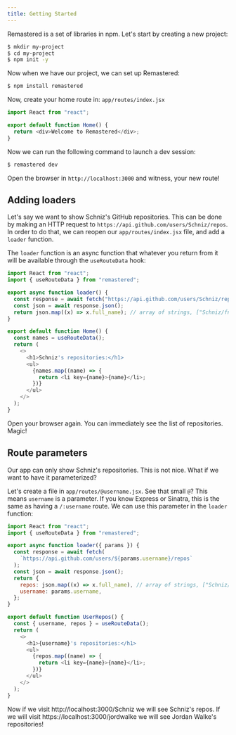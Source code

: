 ```yaml
---
title: Getting Started
---
```


Remastered is a set of libraries in npm. Let's start by creating a new project:

```sh
$ mkdir my-project
$ cd my-project
$ npm init -y
```

Now when we have our project, we can set up Remastered:

```sh
$ npm install remastered
```

Now, create your home route in: `app/routes/index.jsx`

```js
import React from "react";

export default function Home() {
  return <div>Welcome to Remastered</div>;
}
```

Now we can run the following command to launch a dev session:

```sh
$ remastered dev
```

Open the browser in `http://localhost:3000` and witness, your new route!

## Adding loaders

Let's say we want to show Schniz's GitHub repositories. This can be done by making an HTTP request to `https://api.github.com/users/Schniz/repos`. In order to do that, we can reopen our `app/routes/index.jsx` file, and add a `loader` function.

The `loader` function is an async function that whatever you return from it will be available through the `useRouteData` hook:

```js
import React from "react";
import { useRouteData } from "remastered";

export async function loader() {
  const response = await fetch("https://api.github.com/users/Schniz/repos");
  const json = await response.json();
  return json.map((x) => x.full_name); // array of strings, ["Schniz/fnm", "Schniz/cmd-ts", ...]
}

export default function Home() {
  const names = useRouteData();
  return (
    <>
      <h1>Schniz's repositories:</h1>
      <ul>
        {names.map((name) => {
          return <li key={name}>{name}</li>;
        })}
      </ul>
    </>
  );
}
```

Open your browser again. You can immediately see the list of repositories. Magic!

## Route parameters

Our app can only show Schniz's repositories. This is not nice. What if we want to have it parameterized?

Let's create a file in `app/routes/@username.jsx`. See that small `@`? This means `username` is a parameter. If you know Express or Sinatra, this is the same as having a `/:username` route. We can use this parameter in the `loader` function:

```js
import React from "react";
import { useRouteData } from "remastered";

export async function loader({ params }) {
  const response = await fetch(
    `https://api.github.com/users/${params.username}/repos`
  );
  const json = await response.json();
  return {
    repos: json.map((x) => x.full_name), // array of strings, ["Schniz/fnm", "Schniz/cmd-ts", ...]
    username: params.username,
  };
}

export default function UserRepos() {
  const { username, repos } = useRouteData();
  return (
    <>
      <h1>{username}'s repositories:</h1>
      <ul>
        {repos.map((name) => {
          return <li key={name}>{name}</li>;
        })}
      </ul>
    </>
  );
}
```

Now if we visit http://localhost:3000/Schniz we will see Schniz's repos. If we will visit https://localhost:3000/jordwalke we will see Jordan Walke's repositories!
